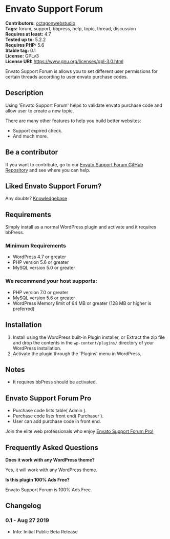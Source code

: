 # Envato Support Forum

**Contributors:** [octagonwebstudio](https://profiles.wordpress.org/octagonwebstudio/)  
**Tags:** forum, support, bbpress, help, topic, thread, discussion  
**Requires at least:** 4.7  
**Tested up to:** 5.2.2  
**Requires PHP:** 5.6  
**Stable tag:** 0.1  
**License:** GPLv3  
**License URI:** https://www.gnu.org/licenses/gpl-3.0.html

Envato Support Forum is allows you to set different user permissions for certain threads according to user envato purchase codes.


## Description ##

Using 'Envato Support Forum' helps to validate envato purchase code and allow user to create a new topic.

There are many other features to help you build better websites:

* Support expired check.
* And much more.


## Be a contributor ##

If you want to contribute, go to our [Envato Support Forum GitHub Repository](https://github.com/octagonwebstudio/Envato-Support-Forum) and see where you can help.


## Liked Envato Support Forum? ##

Any doubts? [Knowledgebase](https://support.octagonwebstudio.com)


## Requirements ##

Simply install as a normal WordPress plugin and activate and it requires bbPress.

### Minimum Requirements ###

* WordPress 4.7 or greater
* PHP version 5.6 or greater
* MySQL version 5.0 or greater

### We recommend your host supports: ###

* PHP version 7.0 or greater
* MySQL version 5.6 or greater
* WordPress Memory limit of 64 MB or greater (128 MB or higher is preferred)


## Installation ##

1. Install using the WordPress built-in Plugin installer, or Extract the zip file and drop the contents in the `wp-content/plugins/` directory of your WordPress installation.
2. Activate the plugin through the 'Plugins' menu in WordPress.


## Notes ##

* It requires bbPress should be activated.


## Envato Support Forum Pro ##

* Purchase code lists table( Admin ).
* Purchase code lists front end( Purchaser ).
* User can add purchase code in front end.

Join the elite web professionals who enjoy [Envato Support Forum Pro!](https://market.octagonwebstudio.com/product/envato-support-forum-pro/)


## Frequently Asked Questions ##

**Does it work with any WordPress theme?**

Yes, it will work with any WordPress theme.

**Is this plugin 100% Ads Free?**

Envato Support Forum is 100% Ads Free.


## Changelog ##

### 0.1 - Aug 27 2019 ###
* Info: Initial Public Beta Release
